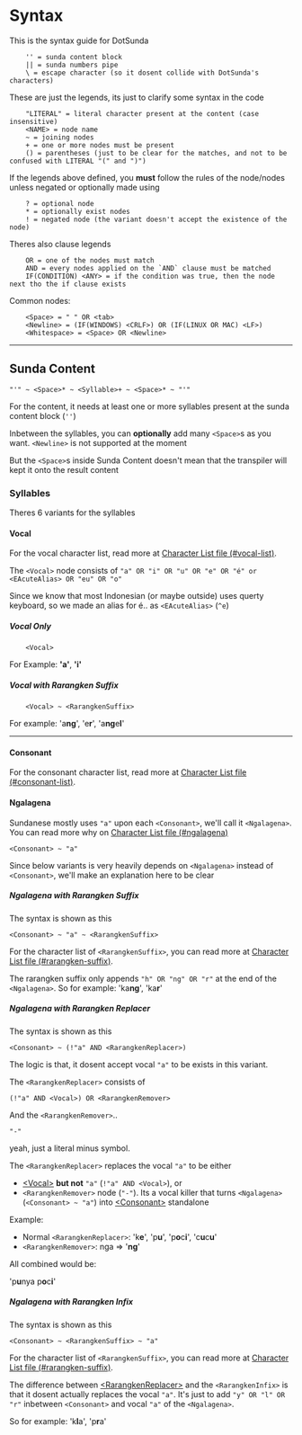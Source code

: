 # Syntax
This is the syntax guide for DotSunda

```
    '' = sunda content block
    || = sunda numbers pipe
    \ = escape character (so it dosent collide with DotSunda's characters)
```
These are just the legends, its just to clarify some syntax in the code
```
    "LITERAL" = literal character present at the content (case insensitive)
    <NAME> = node name
    ~ = joining nodes
    + = one or more nodes must be present
    () = parentheses (just to be clear for the matches, and not to be confused with LITERAL "(" and ")") 
```
If the legends above defined, you **must** follow the rules of the node/nodes unless negated or optionally made using
```
    ? = optional node
    * = optionally exist nodes
    ! = negated node (the variant doesn't accept the existence of the node)
```
Theres also clause legends
```
    OR = one of the nodes must match
    AND = every nodes applied on the `AND` clause must be matched
    IF(CONDITION) <ANY> = if the condition was true, then the node next tho the if clause exists
```
Common nodes:

```
    <Space> = " " OR <tab>
    <Newline> = (IF(WINDOWS) <CRLF>) OR (IF(LINUX OR MAC) <LF>)
    <Whitespace> = <Space> OR <Newline>
```
---

## Sunda Content

```
"'" ~ <Space>* ~ <Syllable>+ ~ <Space>* ~ "'"
```

For the content, it needs at least one or more syllables present at the sunda content block (`''`)

Inbetween the syllables, you can **optionally** add many `<Space>`s as you want. `<Newline>` is not supported at the moment

But the `<Space>`s inside Sunda Content doesn't mean that the transpiler will kept it onto the result content

### Syllables

Theres 6 variants for the syllables

#### Vocal
For the vocal character list, read more at [Character List file (#vocal-list)](./CharacterList.md#vocal-list).

The `<Vocal>` node consists of `"a" OR "i" OR "u" OR "e" OR "é" or <EAcuteAlias> OR "eu" OR "o"`

Since we know that most Indonesian (or maybe outside) uses querty keyboard, so we made an alias for é.. as `<EAcuteAlias>` (`^e`)

##### Vocal Only
```
    <Vocal>
```
For Example:
**'a'**, **'i'**
##### Vocal with Rarangken Suffix
```
    <Vocal> ~ <RarangkenSuffix>
```
For example: 'a**ng**', 'e**r**', 'a**ng**e**l**'

---

#### Consonant

For the consonant character list, read more at [Character List file (#consonant-list)](./CharacterList.md#consonant-list).

#### Ngalagena

Sundanese mostly uses `"a"` upon each `<Consonant>`, we'll call it `<Ngalagena>`. You can read more why on [Character List file (#ngalagena)](./CharacterList.md#ngalagena)

```
<Consonant> ~ "a"
```

Since below variants is very heavily depends on `<Ngalagena>` instead of `<Consonant>`, we'll make an explanation here to be clear

##### Ngalagena with Rarangken Suffix
The syntax is shown as this
```
<Consonant> ~ "a" ~ <RarangkenSuffix>
```
For the character list of `<RarangkenSuffix>`, you can read more at [Character List file (#rarangken-suffix)](./CharacterList.md#rarangken-suffix-list).

The rarangken suffix only appends `"h" OR "ng" OR "r"` at the end of the `<Ngalagena>`.
So for example: 'ka**ng**', 'ka**r**'

##### Ngalagena with Rarangken Replacer
The syntax is shown as this
```
<Consonant> ~ (!"a" AND <RarangkenReplacer>)
```
The logic is that, it dosent accept vocal `"a"` to be exists in this variant.

The `<RarangkenReplacer>` consists of 
```
(!"a" AND <Vocal>) OR <RarangkenRemover>
```
And the `<RarangkenRemover>`..
```
"-"
```
yeah, just a literal minus symbol.

The `<RarangkenReplacer>` replaces the vocal `"a"` to be either
- [\<Vocal\>](#vocal) **but not** `"a"` (`!"a" AND <Vocal>`), or
- `<RarangkenRemover>` node (`"-"`). Its a vocal killer that turns `<Ngalagena>` (`<Consonant> ~ "a"`) into [\<Consonant\>](./CharacterList.md#consonant-list) standalone

Example: 

- Normal `<RarangkenReplacer>`: 'k**e**', 'p**u**', 'p**o**c**i**', 'c**u**c**u**'
- `<RarangkenRemover>`: nga => '**ng**'

All combined would be:

'p**u**nya p**o**c**i**'

##### Ngalagena with Rarangken Infix
The syntax is shown as this
```
<Consonant> ~ <RarangkenSuffix> ~ "a"
```
For the character list of `<RarangkenSuffix>`, you can read more at [Character List file (#rarangken-suffix)](./CharacterList.md#rarangken-suffix-list).

The difference between [\<RarangkenReplacer\>](#ngalagena-with-rarangken-replacer) and the `<RarangkenInfix>` is that it dosent actually replaces the vocal `"a"`. It's just to add `"y" OR "l" OR "r"` inbetween `<Consonant>` and vocal `"a"` of the `<Ngalagena>`.


So for example: 'k**l**a', 'p**r**a'